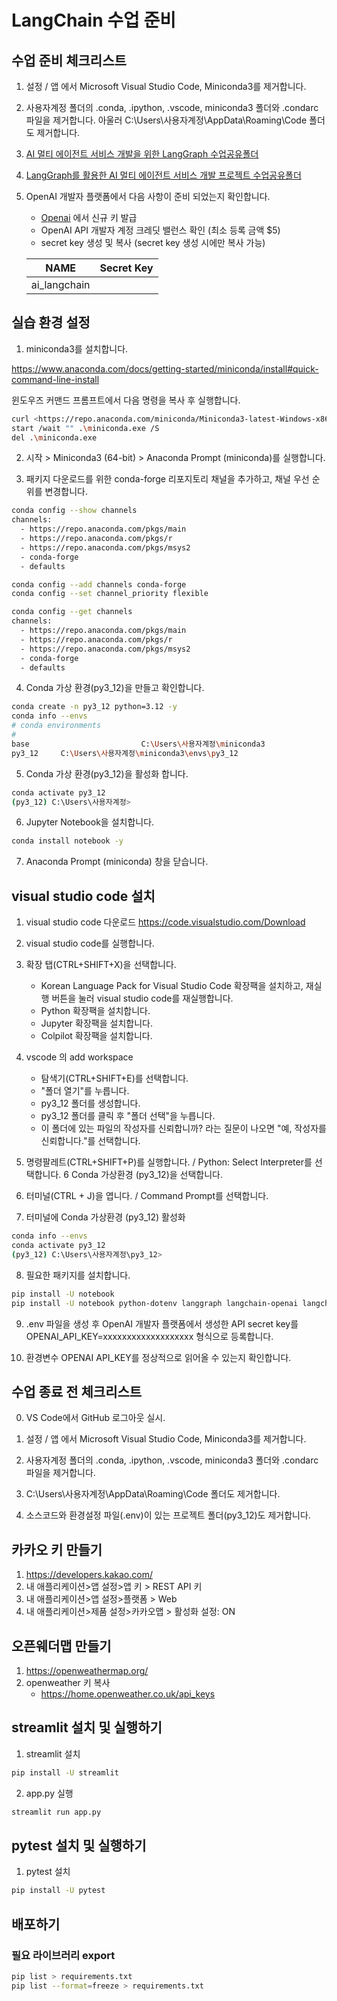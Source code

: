 # LangChain 수업 준비

## 수업 준비 체크리스트

1. 설정 / 앱 에서 Microsoft Visual Studio Code, Miniconda3를 제거합니다.

2. 사용자계정 폴더의 .conda, .ipython, .vscode, miniconda3 폴더와 .condarc 파일을 제거합니다. 아울러 C:\Users\사용자계정\AppData\Roaming\Code 폴더도 제거합니다.

3. <a href='https://bit.ly/4j0waaU' target='_blank'> AI 멀티 에이전트 서비스 개발을 위한 LangGraph 수업공유폴더</a>
3. <a href='https://bit.ly/3XXkehT' target='_blank'>LangGraph를 활용한 AI 멀티 에이전트 서비스 개발 프로젝트 수업공유폴더</a>

4. OpenAI 개발자 플랫폼에서 다음 사항이 준비 되었는지 확인합니다.
   - <a href='https://platform.openai.com/api-keys' target='_blank'>Openai</a> 에서 신규 키 발급
   - OpenAI API 개발자 계정 크레딧 밸런스 확인 (최소 등록 금액 $5)
   - secret key 생성 및 복사 (secret key 생성 시에만 복사 가능)

    | NAME         | Secret Key |
    | ------------ | ---------- |
    | ai_langchain |            |

## 실습 환경 설정

1. miniconda3를 설치합니다.

<https://www.anaconda.com/docs/getting-started/miniconda/install#quick-command-line-install>

윈도우즈 커맨드 프롬프트에서 다음 명령을 복사 후 실행합니다.

```bash
curl <https://repo.anaconda.com/miniconda/Miniconda3-latest-Windows-x86_64.exe> -o .\miniconda.exe
start /wait "" .\miniconda.exe /S
del .\miniconda.exe
```

2. 시작 > Miniconda3 (64-bit) > Anaconda Prompt (miniconda)를 실행합니다.

3. 패키지 다운로드를 위한 conda-forge 리포지토리  채널을 추가하고, 채널 우선 순위를 변경합니다.

```bash
conda config --show channels
channels:
  - https://repo.anaconda.com/pkgs/main
  - https://repo.anaconda.com/pkgs/r
  - https://repo.anaconda.com/pkgs/msys2
  - conda-forge
  - defaults

conda config --add channels conda-forge
conda config --set channel_priority flexible

conda config --get channels
channels:
  - https://repo.anaconda.com/pkgs/main
  - https://repo.anaconda.com/pkgs/r
  - https://repo.anaconda.com/pkgs/msys2
  - conda-forge
  - defaults

```

4. Conda 가상 환경(py3_12)을 만들고 확인합니다.

```bash
conda create -n py3_12 python=3.12 -y
conda info --envs
# conda environments
#
base                         C:\Users\사용자계정\miniconda3
py3_12     C:\Users\사용자계정\miniconda3\envs\py3_12
```

5. Conda 가상 환경(py3_12)을 활성화 합니다.

```bash
conda activate py3_12
(py3_12) C:\Users\사용자계정>
```

6. Jupyter Notebook을 설치합니다.

```bash
conda install notebook -y
```

7. Anaconda Prompt (miniconda) 창을 닫습니다.

## visual studio code 설치

1. visual studio code 다운로드
  <https://code.visualstudio.com/Download>

2. visual studio code를 실행합니다.

3. 확장 탭(CTRL+SHIFT+X)을 선택합니다.
   - Korean Language Pack for Visual Studio Code 확장팩을 설치하고, 재실행 버튼을 눌러 visual studio code를 재실행합니다.
   - Python 확장팩을 설치합니다.
   - Jupyter 확장팩을 설치합니다.
   - Colpilot 확장팩을 설치합니다.

4. vscode 의 add workspace
   - 탐색기(CTRL+SHIFT+E)를 선택합니다.
   - "폴더 열기"를 누릅니다.
   - py3_12 폴더를 생성합니다.
   - py3_12 폴더를 클릭 후 "폴더 선택"을 누릅니다.
   - 이 폴더에 있는 파일의 작성자를 신뢰합니까? 라는 질문이 나오면  "예, 작성자를 신뢰합니다."를 선택합니다.

5. 명령팔레트(CTRL+SHIFT+P)를 실행합니다. / Python: Select Interpreter를 선택합니다. 6 Conda 가상환경 (py3_12)을 선택합니다.

6. 터미널(CTRL + J)을 엽니다. / Command Prompt를 선택합니다.

7. 터미널에 Conda 가상환경 (py3_12) 활성화

```bash
conda info --envs
conda activate py3_12
(py3_12) C:\Users\사용자계정\py3_12>
```

8. 필요한 패키지를 설치합니다.

```bash
pip install -U notebook
pip install -U notebook python-dotenv langgraph langchain-openai langchain-community requests
```

9. .env 파일을 생성 후 OpenAI 개발자 플랫폼에서 생성한 API secret key를 OPENAI_API_KEY=xxxxxxxxxxxxxxxxxxx 형식으로 등록합니다.

10. 환경변수 OPENAI API_KEY를 정상적으로 읽어올 수 있는지 확인합니다.

## 수업 종료 전 체크리스트

0. VS Code에서 GitHub 로그아웃 실시.

1. 설정 / 앱 에서 Microsoft Visual Studio Code, Miniconda3를 제거합니다.
2. 사용자계정 폴더의 .conda, .ipython, .vscode, miniconda3 폴더와 .condarc 파일을 제거합니다.
3. C:\Users\사용자계정\AppData\Roaming\Code 폴더도 제거합니다.
4. 소스코드와 환경설정 파일(.env)이 있는 프로젝트 폴더(py3_12)도 제거합니다.

## 카카오 키 만들기

1. <https://developers.kakao.com/>
2. 내 애플리케이션>앱 설정>앱 키 > REST API 키
3. 내 애플리케이션>앱 설정>플랫폼 > Web
4. 내 애플리케이션>제품 설정>카카오맵 > 활성화 설정: ON

## 오픈웨더맵 만들기

1. <https://openweathermap.org/>
2. openweather 키 복사
   - <https://home.openweather.co.uk/api_keys>

## streamlit 설치 및 실행하기

1. streamlit 설치

```bash
pip install -U streamlit
```

2. app.py 실행

```bash
streamlit run app.py
```

## pytest 설치 및 실행하기

1. pytest 설치

```bash
pip install -U pytest
```

## 배포하기

### 필요 라이브러리 export
```bash
pip list > requirements.txt
pip list --format=freeze > requirements.txt
```

### 